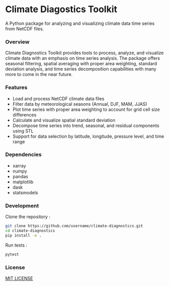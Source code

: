 # Climate Diagostics Toolkit

A Python package for analyzing and visualizing climate data time series from NetCDF files.

### Overview

Climate Diagnostics Toolkit provides tools to process, analyze, and
visualize climate data with an emphasis on time series analysis. The
package offers seasonal filtering, spatial averaging with proper area
weighting, standard deviation analysis, and time series decomposition
capabilities with many more to come in the near future.

### Features

* Load and process NetCDF climate data files
* Filter data by meteorological seasons (Annual, DJF, MAM, JJAS)
* Plot time series with proper area weighting to account for grid cell size differences
* Calculate and visualize spatial standard deviation
* Decompose time series into trend, seasonal, and residual components using STL
* Support for data selection by latitude, longitude, pressure level, and time range

### Dependencies

* xarray
* numpy
* pandas
* matplotlib
* dask
* statsmodels

### Development

Clone the repository : 

```bash
git clone https://github.com/username/climate-diagnostics.git
cd climate-diagnostics
pip install -e .
```

Run tests : 

```bash
pytest
```

### License

[MIT LICENSE](https://github.com/pranay-chakraborty/climate_diagnostics/blob/89efca34a2285014ab1b85393af19440c0247118/LICENSE)
